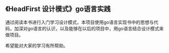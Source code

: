 ## 《HeadFirst 设计模式》go语言实践
通过阅读本书进行入门学习设计模式，本项目使用go语言实现书中的思想与代码，加深对go语言的认识，以及能够在以后的项目中，用go语言结合设计模式来做项目。

希望能对大家的学习有所帮助。 
